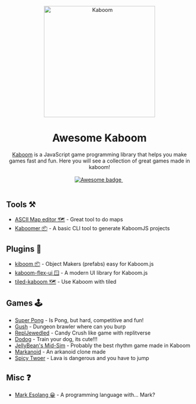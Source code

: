 <p align="center">
  <img width="300" src="https://github.com/replit/kaboom/raw/master/kaboom.png" alt="Kaboom">
</p>

<h1 align="center">Awesome Kaboom</h1>

<p align="center">
  <a href="https://kaboomjs.com">Kaboom</a> is a JavaScript game programming library that helps you make games fast and fun. Here you will see a collection of great games made in kaboom!
  <br />
  <br />
  <a href="https://github.com/sindresorhus/awesome">
    <img src="https://cdn.rawgit.com/sindresorhus/awesome/d7305f38d29fed78fa85652e3a63e154dd8e8829/media/badge.svg" alt="Awesome badge">
  </a>
  &nbsp;
  <br />
  <br />
</p>

## Tools ⚒️

- [ASCII Map editor 🗺️](https://stmn.itch.io/ascii-map-editor) - Great tool to do maps
- [Kaboomer 📦](https://www.npmjs.com/package/kaboomer) - A basic CLI tool to generate KaboomJS projects

## Plugins 🧩

- [kiboom 📦](https://kiboom.lajbel.com) - Object Makers (prefabs) easy for Kaboom.js
- [kaboom-flex-ui 🪟](https://www.npmjs.com/package/kaboom-flex-ui) - A modern UI library for Kaboom.js
- [tiled-kaboom 🗺️](https://github.com/notnullgames/tiled-kaboom) - Use Kaboom with tiled

## Games 🕹️

- [Super Pong](https://replit.com/@SixBeeps/Super-Pong) - Is Pong, but hard, competitive and fun!
- [Gush](https://replit.com/@aMoniker/Gush)  - Dungeon brawler where can you burp 
- [ReplJewedled](https://replit.com/@ConnorBrewster/ReplJeweled) - Candy Crush like game with replitverse
- [Dodog](https://achtaitaipai.itch.io/dodog) - Train your dog, its cute!!!
- [JellyBean's Mid-Sim](https://meowcatheorange.itch.io/mid-simulator) - Probably the best rhythm game made in Kaboom
- [Markanoid](https://meowcatheorange.itch.io/markanoid) - An arkanoid clone made
- [Spicy Twoer](https://stmn.itch.io/spicy-tower) - Lava is dangerous and you have to jump

## Misc ❓

- [Mark Esolang 😀](https://meowcatheorange.itch.io/mark) - A programming language with... Mark?
